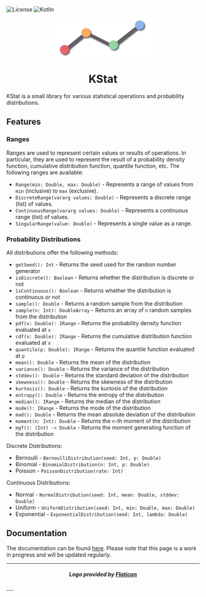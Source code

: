 ![License](https://img.shields.io/badge/License-MIT-%2368AD63?style=for-the-badge)
![Kotlin](https://img.shields.io/badge/Kotlin-1.8.0-%233e7fa8?logo=java&style=for-the-badge)

<p align="center">
    <img width="256" height="100" src="img/kstat-small.png" />
</p>

<h1 align="center">KStat</h1>

KStat is a small library for various statistical operations and probability distributions.

## Features

### Ranges

Ranges are used to represent certain values or results of operations. In particular, they are used to represent the
result of a probability density function, cumulative distribution function, quantile function, etc. The following
ranges are available:

- `Range(min: Double, max: Double)` - Represents a range of values from `min` (inclusive) to `max` (exclusive).
- `DiscreteRange(vararg values: Double)` - Represents a discrete range (list) of values.
- `ContinuousRange(vararg values: Double)` - Represents a continuous range (list) of values.
- `SingularRange(value: Double)` - Represents a single value as a range.

### Probability Distributions

All distributions offer the following methods:

- `getSeed(): Int` - Returns the seed used for the random number generator
- `isDiscrete(): Boolean` - Returns whether the distribution is discrete or not
- `isContinuous(): Boolean` - Returns whether the distribution is continuous or not
- `sample(): Double` - Returns a random sample from the distribution
- `sample(n: Int): DoubleArray` - Returns an array of `n` random samples from the distribution
- `pdf(x: Double): IRange` - Returns the probability density function evaluated at `x`
- `cdf(x: Double): IRange` - Returns the cumulative distribution function evaluated at `x`
- `quantile(p: Double): IRange` - Returns the quantile function evaluated at `p`
- `mean(): Double` - Returns the mean of the distribution
- `variance(): Double` - Returns the variance of the distribution
- `stddev(): Double` - Returns the standard deviation of the distribution
- `skewness(): Double` - Returns the skewness of the distribution
- `kurtosis(): Double` - Returns the kurtosis of the distribution
- `entropy(): Double` - Returns the entropy of the distribution
- `median(): IRange` - Returns the median of the distribution
- `mode(): IRange` - Returns the mode of the distribution
- `mad(): Double` - Returns the mean absolute deviation of the distribution
- `moment(n: Int): Double` - Returns the `n`-th moment of the distribution
- `mgf(): (Int) -> Double` - Returns the moment generating function of the distribution

Discrete Distributions:

- Bernoulli - `BernoulliDistribution(seed: Int, p: Double)`
- Binomial - `BinomialDistribution(n: Int, p: Double)`
- Poisson - `PoissonDistribution(rate: Int)`

Continuous Distributions:

- Normal - `NormalDistribution(seed: Int, mean: Double, stddev: Double)`
- Uniform - `UniformDistribution(seed: Int, min: Double, max: Double)`
- Exponential - `ExponentialDistribution(seed: Int, lambda: Double)`

## Documentation

The documentation can be found [here](https://kstat-documentation.netlify.app/). Please note that this page is a work
in progress and will be updated regularly.

---
<h5 align="center">Logo provided by <a href="https://www.flaticon.com/">Flaticon</a></h5>
---